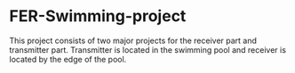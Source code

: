# FER-Swimming-project

This project consists of two major projects for the receiver part and transmitter part.
Transmitter is located in the swimming pool and receiver is located by the edge of the pool.


